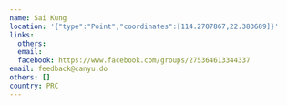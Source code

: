 ```yaml
---
name: Sai Kung
location: '{"type":"Point","coordinates":[114.2707867,22.383689]}'
links:
  others: 
  email: 
  facebook: https://www.facebook.com/groups/275364613344337
email: feedback@canyu.do
others: []
country: PRC
---
```

